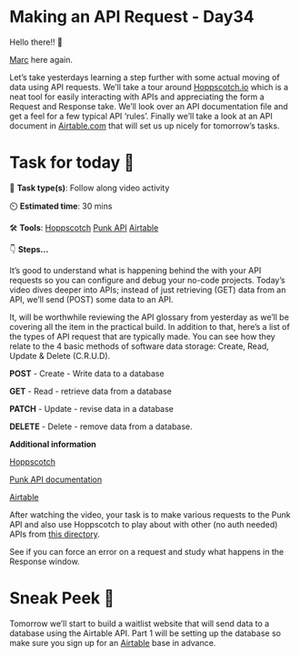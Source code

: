 # Making an API Request - Day34


Hello there!! 👋

[Marc](https://twitter.com/MrMarcFletcher) here again.

Let’s take yesterdays learning a step further with some actual moving of data using API requests. We’ll take a tour around [Hoppscotch.io](https://hoppscotch.io/cn) which is a neat tool for easily interacting with APIs and appreciating the form a Request and Response take. We’ll look over an API documentation file and get a feel for a few typical API ‘rules’. Finally we’ll take a look at an API document in [Airtable.com](https://www.airtable.com/) that will set us up nicely for tomorrow’s tasks.


# Task for today 🚀

📝 **Task type(s)**: Follow along video activity

⏲️ **Estimated time**: 30 mins

🛠️ **Tools**: [Hoppscotch](https://hoppscotch.io/cn) [Punk API](https://punkapi.com/documentation/v2) [Airtable](https://www.airtable.com/)

👇 **Steps...**

It’s good to understand what is happening behind the with your API requests so you can configure and debug your no-code projects. Today’s video dives deeper into APIs; instead of just retrieving (GET) data from an API, we’ll send (POST) some data to an API.

It, will be worthwhile reviewing the API glossary from yesterday as we’ll be covering all the item in the practical build. In addition to that, here’s a list of the types of API request that are typically made. You can see how they relate to the 4 basic methods of software data storage: Create, Read, Update & Delete (C.R.U.D).

**POST** - Create - Write data to a database

**GET** - Read - retrieve data from a database

**PATCH** - Update - revise data in a database

**DELETE** - Delete - remove data from a database.


**Additional information**

[Hoppscotch](https://hoppscotch.io/cn)

[Punk API documentation](https://punkapi.com/documentation/v2)

[Airtable](https://www.airtable.com/)

After watching the video, your task is to make various requests to the Punk API and also use Hoppscotch to play about with other (no auth needed) APIs from [this directory](https://mixedanalytics.com/blog/list-actually-free-open-no-auth-needed-apis/). 

See if you can force an error on a request and study what happens in the Response window.


# Sneak Peek 👀
Tomorrow we’ll start to build a waitlist website that will send data to a database using the Airtable API. Part 1 will be setting up the database so make sure you sign up for an [Airtable](https://www.airtable.com/) base in advance.